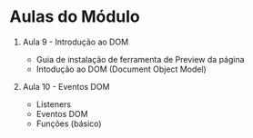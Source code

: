 # Aulas do Módulo

1. Aula 9 - Introdução ao DOM
   - Guia de instalação de ferramenta de Preview da página
   - Intodução ao DOM (Document Object Model)

2. Aula 10 - Eventos DOM
   - Listeners
   - Eventos DOM
   - Funções (básico)
